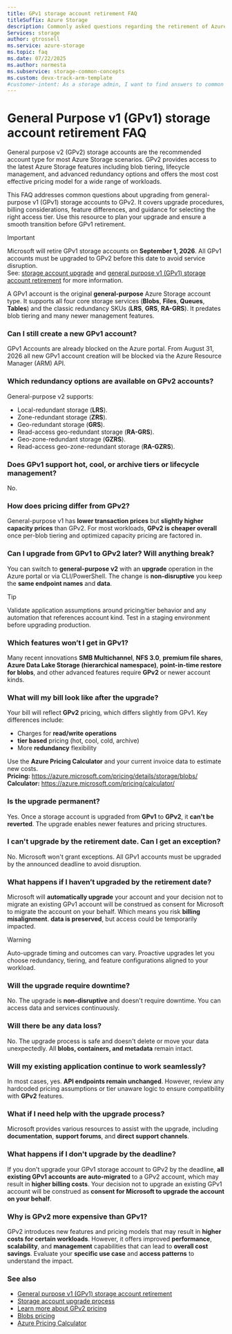 ```yaml
---
title: GPv1 storage account retirement FAQ
titleSuffix: Azure Storage
description: Commonly asked questions regarding the retirement of Azure General-purpose v1 (GPv1) storage accounts and upgrading to GPv2.
Services: storage
author: gtrossell
ms.service: azure-storage
ms.topic: faq
ms.date: 07/22/2025
ms.author: normesta
ms.subservice: storage-common-concepts
ms.custom: devx-track-arm-template
#customer-intent: As a storage admin, I want to find answers to common questions about the retirement of GPv1 storage accounts, so that I can plan my upgrade to GPv2 and avoid service disruption.
---
```


# General Purpose v1 (GPv1) storage account retirement FAQ

General purpose v2 (GPv2) storage accounts are the recommended account type for most Azure Storage scenarios. GPv2 provides access to the latest Azure Storage features including blob tiering, lifecycle management, and advanced redundancy options and offers the most cost effective pricing model for a wide range of workloads.

This FAQ addresses common questions about upgrading from general-purpose v1 (GPv1) storage accounts to GPv2. It covers upgrade procedures, billing considerations, feature differences, and guidance for selecting the right access tier. Use this resource to plan your upgrade and ensure a smooth transition before GPv1 retirement.

> [!IMPORTANT]
> Microsoft will retire GPv1 storage accounts on **September 1, 2026**. All GPv1 accounts must be upgraded to GPv2 before this date to avoid service disruption.  
> See: [storage account upgrade](storage-account-upgrade.md) and [general purpose v1 (GPv1) storage account retirement](general-purpose-version-1-account-migration-overview.md) for more information.

A GPv1 account is the original **general-purpose** Azure Storage account type. It supports all four core storage services (**Blobs**, **Files**, **Queues**, **Tables**) and the classic redundancy SKUs (**LRS**, **GRS**, **RA-GRS**). It predates blob tiering and many newer management features.

### Can I still create a new GPv1 account?

GPv1 Accounts are already blocked on the Azure portal. From August 31, 2026 all new GPv1 account creation will be blocked via the Azure Resource Manager (ARM) API.

### Which redundancy options are available on GPv2 accounts?
General-purpose v2 supports:

- Local-redundant storage (**LRS**).
- Zone-redundant storage (**ZRS**).
- Geo-redundant storage (**GRS**).
- Read-access geo-redundant storage (**RA-GRS**).
- Geo-zone-redundant storage (**GZRS**).
- Read-access geo-zone-redundant storage (**RA-GZRS**).

### Does GPv1 support hot, cool, or archive tiers or lifecycle management?

No.

### How does pricing differ from GPv2?

General-purpose v1 has **lower transaction prices** but **slightly higher capacity prices** than GPv2. For most workloads, **GPv2 is cheaper overall** once per-blob tiering and optimized capacity pricing are factored in.

### Can I upgrade from GPv1 to GPv2 later? Will anything break?

You can switch to **general-purpose v2** with an **upgrade** operation in the Azure portal or via CLI/PowerShell. The change is **non-disruptive** you keep the **same endpoint names** and **data**.

> [!TIP]
> Validate application assumptions around pricing/tier behavior and any automation that references account kind. Test in a staging environment before upgrading production.

### Which features won’t I get in GPv1?

Many recent innovations **SMB Multichannel**, **NFS 3.0**, **premium file shares**, **Azure Data Lake Storage (hierarchical namespace)**, **point-in-time restore for blobs**, and other advanced features require **GPv2** or newer account kinds.

### What will my bill look like after the upgrade?

Your bill will reflect **GPv2** pricing, which differs slightly from GPv1. Key differences include:

- Charges for **read/write operations**  
- **tier based** pricing (hot, cool, cold, archive)  
- More **redundancy** flexibility

Use the **Azure Pricing Calculator** and your current invoice data to estimate new costs.  
**Pricing:** https://azure.microsoft.com/pricing/details/storage/blobs/  
**Calculator:** https://azure.microsoft.com/pricing/calculator/

### Is the upgrade permanent?

Yes. Once a storage account is upgraded from **GPv1** to **GPv2**, it **can't be reverted**. The upgrade enables newer features and pricing structures.

### I can't upgrade by the retirement date. Can I get an exception?

No. Microsoft won't grant exceptions. All GPv1 accounts must be upgraded by the announced deadline to avoid disruption.

### What happens if I haven’t upgraded by the retirement date?

Microsoft will **automatically upgrade** your account and your decision not to migrate an existing GPv1 account will be construed as consent for Microsoft to migrate the account on your behalf. Which means you risk **billing misalignment**. **data is preserved**, but access could be temporarily impacted.

> [!WARNING]
> Auto-upgrade timing and outcomes can vary. Proactive upgrades let you choose redundancy, tiering, and feature configurations aligned to your workload.

### Will the upgrade require downtime?

No. The upgrade is **non-disruptive** and doesn't require downtime. You can access data and services continuously.

### Will there be any data loss?

No. The upgrade process is safe and doesn't delete or move your data unexpectedly. All **blobs, containers, and metadata** remain intact.

### Will my existing application continue to work seamlessly?

In most cases, yes. **API endpoints remain unchanged**. However, review any hardcoded pricing assumptions or tier unaware logic to ensure compatibility with **GPv2** features.

### What if I need help with the upgrade process?

Microsoft provides various resources to assist with the upgrade, including **documentation**, **support forums**, and **direct support channels**.

### What happens if I don't upgrade by the deadline?

If you don't upgrade your GPv1 storage account to GPv2 by the deadline, **all existing GPv1 accounts are auto-migrated** to a GPv2 account, which may result in **higher billing costs**. Your decision not to upgrade an existing GPv1 account will be construed as **consent for Microsoft to upgrade the account on your behalf**.

### Why is GPv2 more expensive than GPv1?

GPv2 introduces new features and pricing models that may result in **higher costs for certain workloads**. However, it offers improved **performance**, **scalability**, and **management** capabilities that can lead to **overall cost savings**. Evaluate your **specific use case** and **access patterns** to understand the impact. 

### See also 
- [General purpose v1 (GPv1) storage account retirement](general-purpose-version-1-account-migration-overview.md)  
- [Storage account upgrade process](storage-account-upgrade.md)
- [Learn more about GPv2 pricing](https://azure.microsoft.com/pricing/details/storage/blobs/)
- [Blobs pricing](https://azure.microsoft.com/pricing/details/storage/blobs/)
- [Azure Pricing Calculator](https://azure.microsoft.com/pricing/calculator/)
